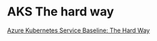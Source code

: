 # AKS The hard way

[Azure Kubernetes Service Baseline: The Hard Way](https://techcommunity.microsoft.com/t5/apps-on-azure-blog/azure-kubernetes-service-baseline-the-hard-way/ba-p/4130496)